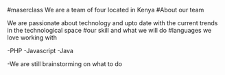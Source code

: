 #maserclass
We are a team of four located in Kenya
#About our team

We are passionate about technology and upto date with the current trends in the  technological space
#our skill and what we will do
  #languages we love working with
  
  -PHP
  -Javascript
  -Java
  
-We are still brainstorming on what to do
